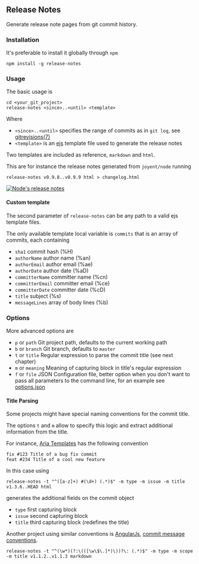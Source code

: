 ## Release Notes

Generate release note pages from git commit history.

### Installation

It's preferable to install it globally through `npm`

    npm install -g release-notes

### Usage

The basic usage is

    cd <your_git_project>
    release-notes <since>..<until> <template>

Where

* `<since>..<until>` specifies the range of commits as in `git log`, see [gitrevisions(7)](http://www.kernel.org/pub/software/scm/git/docs/gitrevisions.html)
* `<template>` is an [ejs](https://github.com/visionmedia/ejs) template file used to generate the release notes

Two templates are included as reference, `markdown` and `html`.

This are for instance the release notes generated from `joyent/node` running

    release-notes v0.9.8..v0.9.9 html > changelog.html

<a href="https://github.com/ariatemplates/release-notes/raw/master/templates/node.png" target="_blank"><img src="https://github.com/ariatemplates/release-notes/raw/master/templates/node_thumb.png" alt="Node's release notes"></a>

#### Custom template

The second parameter of `release-notes` can be any path to a valid ejs template files.

The only available template local variable is `commits` that is an array of commits, each containing

* `sha1` commit hash (%H)
* `authorName` author name (%an)
* `authorEmail` author email (%ae)
* `authorDate` author date (%aD)
* `committerName` committer name (%cn)
* `committerEmail` committer email (%ce)
* `committerDate` committer date (%cD)
* `title` subject (%s)
* `messageLines` array of body lines (%b)


### Options

More advanced options are

* `p` or `path` Git project path, defaults to the current working path
* `b` or `branch` Git branch, defaults to `master`
* `t` or `title` Regular expression to parse the commit title (see next chapter)
* `m` or `meaning` Meaning of capturing block in title's regular expression
* `f` or `file` JSON Configuration file, better option when you don't want to pass all parameters to the command line, for an example see [options.json](https://github.com/ariatemplates/release-notes/blob/master/options.json)

#### Title Parsing

Some projects might have special naming conventions for the commit title.

The options `t` and `m` allow to specify this logic and extract additional information from the title.

For instance, [Aria Templates](https://github.com/ariatemplates/ariatemplates) has the following convention

    fix #123 Title of a bug fix commit
    feat #234 Title of a cool new feature

In this case using

    release-notes -t "^([a-z]+) #(\d+) (.*)$" -m type -m issue -m title v1.3.6..HEAD html

generates the additional fields on the commit object

* `type` first capturing block
* `issue` second capturing block
* `title` third capturing block (redefines the title)


Another project using similar conventions is [AngularJs](https://github.com/angular/angular.js), [commit message conventions](https://docs.google.com/document/d/1QrDFcIiPjSLDn3EL15IJygNPiHORgU1_OOAqWjiDU5Y/edit#).

    release-notes -t "^(\w*)(?:\(([\w\$\.]*)\))?\: (.*)$" -m type -m scope -m title v1.1.2..v1.1.3 markdown
